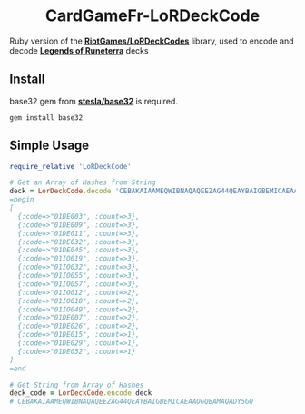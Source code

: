 <h1 align="center">CardGameFr-LoRDeckCode</h1>

Ruby version of the [**RiotGames/LoRDeckCodes**](https://github.com/RiotGames/LoRDeckCodes/) library, used to encode and decode [**Legends of Runeterra**](http://playruneterra.com) decks

## Install

base32 gem from [**stesla/base32**](https://github.com/stesla/base32/) is required. 
```
gem install base32
```
## Simple Usage
```ruby
require_relative 'LoRDeckCode'

# Get an Array of Hashes from String
deck = LorDeckCode.decode 'CEBAKAIAAMEQWIBNAQAQEEZAG44QEAYBAIGBEMICAEAAOGQBAMAQADY5GQ'
=begin
[
  {:code=>"01DE003", :count=>3},
  {:code=>"01DE009", :count=>3},
  {:code=>"01DE011", :count=>3},
  {:code=>"01DE032", :count=>3},
  {:code=>"01DE045", :count=>3},
  {:code=>"01IO019", :count=>3},
  {:code=>"01IO032", :count=>3},
  {:code=>"01IO055", :count=>3},
  {:code=>"01IO057", :count=>3},
  {:code=>"01IO012", :count=>2},
  {:code=>"01IO018", :count=>2},
  {:code=>"01IO049", :count=>2},
  {:code=>"01DE007", :count=>2},
  {:code=>"01DE026", :count=>2},
  {:code=>"01DE015", :count=>1},
  {:code=>"01DE029", :count=>1},
  {:code=>"01DE052", :count=>1}
]
=end

# Get String from Array of Hashes
deck_code = LorDeckCode.encode deck
# CEBAKAIAAMEQWIBNAQAQEEZAG44QEAYBAIGBEMICAEAAOGQBAMAQADY5GQ
```